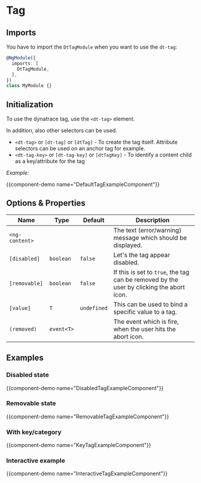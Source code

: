 # Tag

## Imports

You have to import the `DtTagModule` when you want to use the `dt-tag`:

```typescript 
@NgModule({
  imports: [
    DtTagModule,
  ],
})
class MyModule {}
```

## Initialization

To use the dynatrace tag, use the `<dt-tag>` element.

In addition, also other selectors can be used.

* `<dt-tag>` or `[dt-tag]` or `[dtTag]` - To create the tag itself. Attribute selectors can be used on an anchor tag for example.
* `<dt-tag-key>` or `[dt-tag-key]` or `[dtTagKey]` - To identify a content child as a key/attribute for the tag

*Example:*

{{component-demo name="DefaultTagExampleComponent"}}

## Options & Properties

| Name | Type | Default | Description |
| --- | --- | --- | --- |
| `<ng-content>`  |   |   | The text (error/warning) message which should be displayed. |
| `[disabled]` | `boolean` | `false` | Let's the tag appear disabled. |
| `[removable]` | `boolean` | `false` | If this is set to `true`, the tag can be removed by the user by clicking the abort icon. |
| `[value]` | `T` | `undefined` | This can be used to bind a specific value to a tag. |
| `(removed)` | `event<T>` |  | The event which is fire, when the user hits the abort icon. |

## Examples

### Disabled state

{{component-demo name="DisabledTagExampleComponent"}}

### Removable state

{{component-demo name="RemovableTagExampleComponent"}}

### With key/category

{{component-demo name="KeyTagExampleComponent"}}

### Interactive example

{{component-demo name="InteractiveTagExampleComponent"}}

